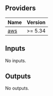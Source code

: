 <!-- BEGIN_TF_DOCS -->
## Providers

| Name | Version |
|------|---------|
| <a name="provider_aws"></a> [aws](#provider\_aws) | >= 5.34 |

## Inputs

No inputs.

## Outputs

No outputs.
<!-- END_TF_DOCS -->